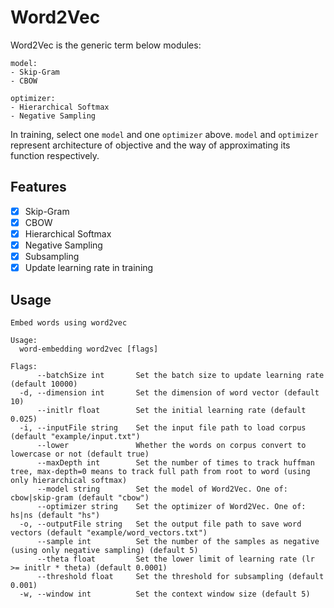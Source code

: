 # Word2Vec

Word2Vec is the generic term below modules:

```
model:
- Skip-Gram
- CBOW

optimizer:
- Hierarchical Softmax
- Negative Sampling
```

In training, select one `model` and one `optimizer` above. `model` and `optimizer` represent architecture of objective and the way of approximating its function respectively.

## Features

- [x] Skip-Gram
- [x] CBOW
- [x] Hierarchical Softmax
- [x] Negative Sampling
- [x] Subsampling
- [x] Update learning rate in training

## Usage

```
Embed words using word2vec

Usage:
  word-embedding word2vec [flags]

Flags:
      --batchSize int       Set the batch size to update learning rate (default 10000)
  -d, --dimension int       Set the dimension of word vector (default 10)
      --initlr float        Set the initial learning rate (default 0.025)
  -i, --inputFile string    Set the input file path to load corpus (default "example/input.txt")
      --lower               Whether the words on corpus convert to lowercase or not (default true)
      --maxDepth int        Set the number of times to track huffman tree, max-depth=0 means to track full path from root to word (using only hierarchical softmax)
      --model string        Set the model of Word2Vec. One of: cbow|skip-gram (default "cbow")
      --optimizer string    Set the optimizer of Word2Vec. One of: hs|ns (default "hs")
  -o, --outputFile string   Set the output file path to save word vectors (default "example/word_vectors.txt")
      --sample int          Set the number of the samples as negative (using only negative sampling) (default 5)
      --theta float         Set the lower limit of learning rate (lr >= initlr * theta) (default 0.0001)
      --threshold float     Set the threshold for subsampling (default 0.001)
  -w, --window int          Set the context window size (default 5)
```

